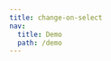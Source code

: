 ```yaml
---
title: change-on-select
nav:
  title: Demo
  path: /demo
---
```


<code src="../../examples/change-on-select.tsx"></code>
